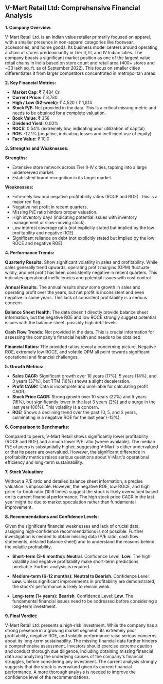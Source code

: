 ## V-Mart Retail Ltd: Comprehensive Financial Analysis

**1. Company Overview:**

V-Mart Retail Ltd. is an Indian value retailer primarily focused on apparel, with a smaller presence in non-apparel categories like footwear, accessories, and home goods.  Its business model centers around operating a chain of stores predominantly in Tier II, III, and IV Indian cities.  The company boasts a significant market position as one of the largest value retail chains in India based on store count and retail area (400+ stores and ~33 lakh sq. ft. as of September 2022).  This focus on smaller cities differentiates it from larger competitors concentrated in metropolitan areas.


**2. Key Financial Metrics:**

* **Market Cap:** ₹ 7,484 Cr.
* **Current Price:** ₹ 3,780
* **High / Low (52-week):** ₹ 4,520 / ₹ 1,814
* **Stock P/E:**  Not provided in the data.  This is a critical missing metric and needs to be obtained for a complete valuation.
* **Book Value:** ₹ 358
* **Dividend Yield:** 0.00%
* **ROCE:** 0.54% (extremely low, indicating poor utilization of capital)
* **ROE:** -12.1% (negative, indicating losses and inefficient use of equity)
* **Face Value:** ₹ 10.0


**3. Strengths and Weaknesses:**

**Strengths:**

* Extensive store network across Tier II-IV cities, tapping into a large underserved market.
* Established brand recognition in its target market.

**Weaknesses:**

* Extremely low and negative profitability ratios (ROCE and ROE). This is a major red flag.
* Negative net profit in recent quarters.
* Missing P/E ratio hinders proper valuation.
* High inventory days (indicating potential issues with inventory management or slow-moving stock).
* Low interest coverage ratio (not explicitly stated but implied by the low profitability and negative ROE).
* Significant reliance on debt (not explicitly stated but implied by the low ROCE and negative ROE).


**4. Performance Trends:**

**Quarterly Results:**  Show significant volatility in sales and profitability. While sales generally trend upwards, operating profit margins (OPM) fluctuate wildly, and net profit has been consistently negative in recent quarters.  This indicates operational inefficiencies and potential issues with cost control.

**Annual Results:**  The annual results show some growth in sales and operating profit over the years, but net profit is inconsistent and even negative in some years.  This lack of consistent profitability is a serious concern.

**Balance Sheet Health:**  The data doesn't directly provide balance sheet information, but the negative ROE and low ROCE strongly suggest potential issues with the balance sheet, possibly high debt levels.

**Cash Flow Trends:**  Not provided in the data.  This is crucial information for assessing the company's financial health and needs to be obtained.

**Financial Ratios:**  The provided ratios reveal a concerning picture.  Negative ROE, extremely low ROCE, and volatile OPM all point towards significant operational and financial challenges.


**5. Growth Metrics:**

* **Sales CAGR:**  Significant growth over 10 years (17%), 5 years (14%), and 3 years (37%), but TTM (16%) shows a slight deceleration.
* **Profit CAGR:**  Data is incomplete and unreliable for calculating profit CAGR.
* **Stock Price CAGR:**  Strong growth over 10 years (22%) and 5 years (18%), but significantly lower in the last 3 years (2%) and a surge in the last year (80%). This volatility is a concern.
* **ROE:**  Shows a declining trend over the past 10, 5, and 3 years, culminating in a negative ROE for the last year (-12%).


**6. Comparison to Benchmarks:**

Compared to peers, V-Mart Retail shows significantly lower profitability (ROCE and ROE) and a much lower P/E ratio (where available).  The median P/E of peers is substantially higher, suggesting V-Mart is either undervalued or that its peers are overvalued.  However, the significant difference in profitability metrics raises serious questions about V-Mart's operational efficiency and long-term sustainability.


**7. Stock Valuation:**

Without a P/E ratio and detailed balance sheet information, a precise valuation is impossible.  However, the negative ROE, low ROCE, and high price-to-book ratio (10.6 times) suggest the stock is likely overvalued based on its current financial performance.  The high stock price CAGR in the last year might be due to market speculation rather than fundamental improvement.


**8. Recommendations and Confidence Levels:**

Given the significant financial weaknesses and lack of crucial data, assigning high-confidence recommendations is not possible.  Further investigation is needed to obtain missing data (P/E ratio, cash flow statements, detailed balance sheet) and to understand the reasons behind the volatile profitability.

* **Short-term (3-6 months):**  **Neutral**.  Confidence Level: **Low**.  The high volatility and negative profitability make short-term predictions unreliable.  Further analysis is required.

* **Medium-term (6-12 months):**  **Neutral to Bearish**. Confidence Level: **Low**.  Unless significant improvements in profitability are demonstrated, the stock's performance is likely to remain weak.

* **Long-term (1+ years):**  **Bearish**. Confidence Level: **Low**.  The fundamental financial issues need to be addressed before considering a long-term investment.


**9. Final Verdict:**

V-Mart Retail Ltd. presents a high-risk investment.  While the company has a strong presence in a growing market segment, its extremely poor profitability, negative ROE, and volatile performance raise serious concerns about its long-term sustainability.  The missing financial data further hinders a comprehensive assessment.  Investors should exercise extreme caution and conduct thorough due diligence, including obtaining missing financial data and analyzing the underlying causes of the company's financial struggles, before considering any investment.  The current analysis strongly suggests that the stock is overvalued given its current financial performance.  A more thorough analysis is needed to improve the confidence level of the recommendations.
